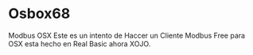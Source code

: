 # Osbox68
Modbus OSX
Este es un intento de Haccer un Cliente Modbus Free para OSX
esta hecho en  Real Basic ahora XOJO. 
